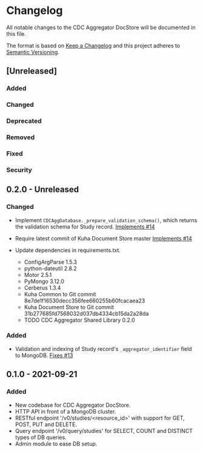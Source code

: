 # Changelog

All notable changes to the CDC Aggregator DocStore will be documented in this file.

The format is based on [Keep a Changelog](http://keepachangelog.com/en/1.0.0/) and this project adheres to [Semantic Versioning](http://semver.org/spec/v2.0.0.html).

## [Unreleased]

### Added

### Changed

### Deprecated

### Removed

### Fixed

### Security


## 0.2.0 - Unreleased

### Changed

- Implement `CDCAggDatabase._prepare_validation_schema()`, which
  returns the validation schema for Study record.
  [Implements #14](https://bitbucket.org/cessda/cessda.cdc.aggregator.doc-store/issues/14)
- Require latest commit of Kuha Document Store master
  [Implements #14](https://bitbucket.org/cessda/cessda.cdc.aggregator.doc-store/issues/14)
- Update dependencies in requirements.txt.

  - ConfigArgParse 1.5.3
  - python-dateutil 2.8.2
  - Motor 2.5.1
  - PyMongo 3.12.0
  - Cerberus 1.3.4
  - Kuha Common to Git commit 8e7de1f16530decc356fee660255b60fcacaea23
  - Kuha Document Store to Git commit 31b277685fd7568032d037db4334cb15da2a28da
  - TODO CDC Aggregator Shared Library 0.2.0

### Added

- Validation and indexing of Study record's `_aggregator_identifier` field to MongoDB.
  [Fixes #13](https://bitbucket.org/cessda/cessda.cdc.aggregator.doc-store/issues/13)


## 0.1.0 - 2021-09-21

### Added

- New codebase for CDC Aggregator DocStore.
- HTTP API in front of a MongoDB cluster.
- RESTful endpoint '/v0/studies/<resource_id>' with support for GET, POST, PUT and DELETE.
- Query endpoint '/v0/query/studies' for SELECT, COUNT and DISTINCT types of DB queries.
- Admin module to ease DB setup.
